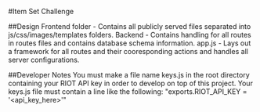 #Item Set Challenge

##Design
Frontend folder -
  Contains all publicly served files separated into js/css/images/templates folders.
Backend -
  Contains handling for all routes in routes files and contains database schema information.
app.js -
  Lays out a framework for all routes and their cooresponding actions and handles all server configurations.

##Developer Notes
You must make a file name keys.js in the root directory containing your RIOT API key in order to develop on top of this project.
Your keys.js file must contain a line like the following: "exports.RIOT_API_KEY = '<api_key_here>'"
